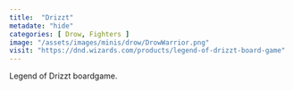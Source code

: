 ```yaml
---
title:  "Drizzt"
metadate: "hide"
categories: [ Drow, Fighters ]
image: "/assets/images/minis/drow/DrowWarrior.png"
visit: "https://dnd.wizards.com/products/legend-of-drizzt-board-game"
---
```

Legend of Drizzt boardgame.
